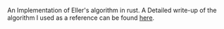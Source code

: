 An Implementation of Eller's algorithm in rust. A Detailed write-up of the algorithm I used as a reference can be found [here](http://www.neocomputer.org/projects/eller.html).